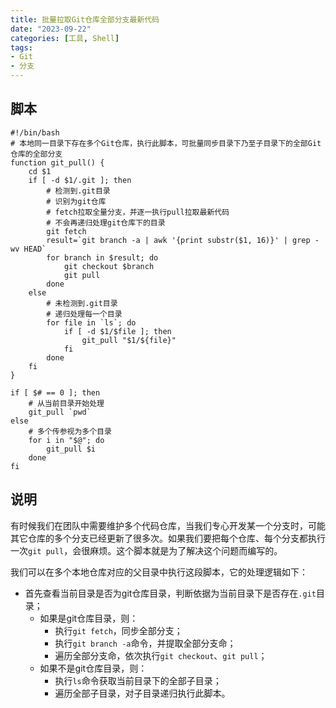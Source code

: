 ```yaml
---
title: 批量拉取Git仓库全部分支最新代码
date: "2023-09-22"
categories: [工具, Shell]
tags:
- Git
- 分支
---
```


## 脚本

```shell
#!/bin/bash
# 本地同一目录下存在多个Git仓库，执行此脚本，可批量同步目录下乃至子目录下的全部Git仓库的全部分支
function git_pull() {
	cd $1
	if [ -d $1/.git ]; then
		# 检测到.git目录
		# 识别为git仓库
		# fetch拉取全量分支，并逐一执行pull拉取最新代码
		# 不会再递归处理git仓库下的目录
		git fetch
		result=`git branch -a | awk '{print substr($1, 16)}' | grep -wv HEAD`
		for branch in $result; do
			git checkout $branch
			git pull
		done
	else
		# 未检测到.git目录
		# 递归处理每一个目录
		for file in `ls`; do
			if [ -d $1/$file ]; then
				git_pull "$1/${file}"
			fi
		done
	fi
}

if [ $# == 0 ]; then
	# 从当前目录开始处理
	git_pull `pwd`
else
	# 多个传参视为多个目录
	for i in "$@"; do
		git_pull $i
	done
fi
```

## 说明

有时候我们在团队中需要维护多个代码仓库，当我们专心开发某一个分支时，可能其它仓库的多个分支已经更新了很多次。如果我们要把每个仓库、每个分支都执行一次`git pull`，会很麻烦。这个脚本就是为了解决这个问题而编写的。

我们可以在多个本地仓库对应的父目录中执行这段脚本，它的处理逻辑如下：

- 首先查看当前目录是否为git仓库目录，判断依据为当前目录下是否存在`.git`目录；
  - 如果是git仓库目录，则：
    - 执行`git fetch`，同步全部分支；
    - 执行`git branch -a`命令，并提取全部分支命；
    - 遍历全部分支命，依次执行`git checkout`、`git pull`；
  - 如果不是git仓库目录，则：
    - 执行`ls`命令获取当前目录下的全部子目录；
    - 遍历全部子目录，对子目录递归执行此脚本。
